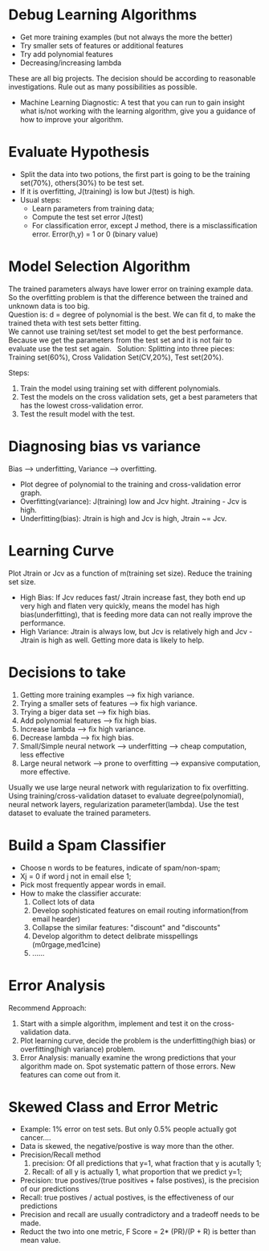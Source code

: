 # Debug Learning Algorithms

* Get more training examples (but not always the more the better)
* Try smaller sets of features or additional features
* Try add polynomial features
* Decreasing/increasing lambda  

These are all big projects. The decision should be according to reasonable investigations. Rule out as many possibilities as possible.

* Machine Learning Diagnostic:
A test that you can run to gain insight what is/not working with the learning algorithm, give you a guidance of how to improve your algorithm.

# Evaluate Hypothesis
* Split the data into two potions, the first part is going to be the training set(70%), others(30%) to be test set.
* If it is overfitting, J(training) is low but J(test) is high.
* Usual steps:
    * Learn parameters from training data;
    * Compute the test set error J(test)
    * For classification error, except J method, there is a misclassification error. Error(h,y) = 1 or 0 (binary value)

# Model Selection Algorithm
The trained parameters always have lower error on training example data. So the overfitting problem is that the difference between the trained and unknown data is too big.   
Question is: d = degree of polynomial is the best. We can fit d, to make the trained theta with test sets better fitting.  
We cannot use training set/test set model to get the best performance. Because we get the parameters from the test set and it is not fair to evaluate use the test set again.  
Solution: Splitting into three pieces: Training set(60%), Cross Validation Set(CV,20%), Test set(20%).  

Steps:
1. Train the model using training set with different polynomials.
2. Test the models on the cross validation sets, get a best parameters that has the lowest cross-validation error.
3. Test the result model with the test.

# Diagnosing bias vs variance
Bias --> underfitting, Variance --> overfitting.  
* Plot degree of polynomial to the training and cross-validation error graph.
* Overfitting(variance): J(training) low and Jcv hight. Jtraining - Jcv is high.
* Underfitting(bias): Jtrain is high and Jcv is high, Jtrain ~= Jcv.

# Learning Curve
Plot Jtrain or Jcv as a function of m(training set size). Reduce the training set size.  
* High Bias: If Jcv reduces fast/ Jtrain increase fast, they both end up very high and flaten very quickly, means the model has high bias(underfitting), that is feeding more data can not really improve the performance.
* High Variance: Jtrain is always low, but Jcv is relatively high and Jcv - Jtrain is high as well. Getting more data is likely to help.

# Decisions to take
1. Getting more training examples --> fix high variance.
2. Trying a smaller sets of features --> fix high variance.
3. Trying a biger data set --> fix high bias.
4. Add polynomial features --> fix high bias.
5. Increase lambda --> fix high variance.
6. Decrease lambda --> fix high bias.
7. Small/Simple neural network --> underfitting --> cheap computation, less effective
8. Large neural network --> prone to overfitting --> expansive computation, more effective. 

Usually we use large neural network with regularization to fix overfitting. Using training/cross-validation dataset to evaluate 
degree(polynomial), neural network layers, regularization parameter(lambda). Use the test dataset to evaluate the trained parameters.

# Build a Spam Classifier
* Choose n words to be features, indicate of spam/non-spam;
* Xj = 0 if word j not in email else 1;
* Pick most frequently appear words in email.
* How to make the classifier accurate:
   1. Collect lots of data
   2. Develop sophisticated features on email routing information(from email hearder)
   3. Collapse the similar features: "discount" and "discounts"
   4. Develop algorithm to detect delibrate misspellings (m0rgage,med1cine)
   5. ......

# Error Analysis
Recommend Approach:  

1. Start with a simple algorithm, implement and test it on the cross-validation data.
2. Plot learning curve, decide the problem is the underfitting(high bias) or overfitting(high variance) problem.
3. Error Analysis: manually examine the wrong predictions that your algorithm made on. Spot systematic pattern of those errors. New features can come out from it.

# Skewed Class and Error Metric
* Example: 1% error on test sets. But only 0.5% people actually got cancer....
* Data is skewed, the negative/postive is way more than the other.
* Precision/Recall method
   1. precision: Of all predictions that y=1, what fraction that y is acutally 1;
   2. Recall: of all y is actually 1, what proportion that we predict y=1;
 * Precision: true postives/(true positives + false postives), is the precision of our predictions
 * Recall: true postives / actual postives, is the effectiveness of our predictions 
* Precision and recall are usually contradictory and a tradeoff needs to be made.
* Reduct the two into one metric, F Score = 2* (PR)/(P + R) is better than mean value.
